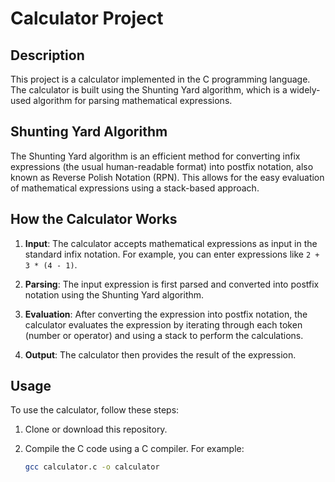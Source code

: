# Calculator Project

## Description

This project is a calculator implemented in the C programming language. The calculator is built using the Shunting Yard algorithm, which is a widely-used algorithm for parsing mathematical expressions.

## Shunting Yard Algorithm

The Shunting Yard algorithm is an efficient method for converting infix expressions (the usual human-readable format) into postfix notation, also known as Reverse Polish Notation (RPN). This allows for the easy evaluation of mathematical expressions using a stack-based approach.

## How the Calculator Works

1. **Input**: The calculator accepts mathematical expressions as input in the standard infix notation. For example, you can enter expressions like `2 + 3 * (4 - 1)`.

2. **Parsing**: The input expression is first parsed and converted into postfix notation using the Shunting Yard algorithm.

3. **Evaluation**: After converting the expression into postfix notation, the calculator evaluates the expression by iterating through each token (number or operator) and using a stack to perform the calculations.

4. **Output**: The calculator then provides the result of the expression.

## Usage

To use the calculator, follow these steps:

1. Clone or download this repository.

2. Compile the C code using a C compiler. For example:
   ```sh
   gcc calculator.c -o calculator
